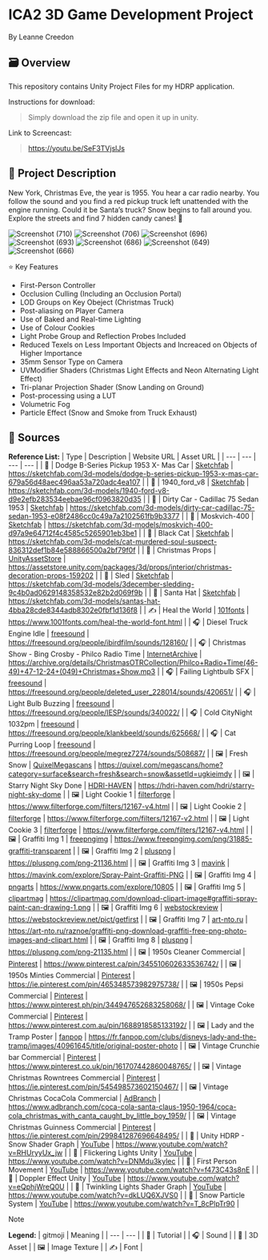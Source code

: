 # ICA2 3D Game Development Project #

By Leanne Creedon

## 🗃️ Overview ##

This repository contains Unity Project Files for my HDRP application.

Instructions for download: 

> Simply download the zip file and open it up in unity.

Link to Screencast:

> https://youtu.be/SeF3TVjslJs

## 📰 Project Description ##
New York, Christmas Eve, the year is 1955. You hear a car radio nearby. You follow the sound and you find a red pickup truck left unattended with the engine running. Could it be Santa’s truck? Snow begins to fall around you. Explore the streets and find 7 hidden candy canes! 🎄

![Screenshot (710)](https://github.com/LeanneCreedon/2024-GD4-3DGD-ICA2-HDRP_LeanneCreedon/assets/78487811/af02fab9-636b-45e4-8644-bb1e3db48c72)
![Screenshot (706)](https://github.com/LeanneCreedon/2024-GD4-3DGD-ICA2-HDRP_LeanneCreedon/assets/78487811/caeda14c-b694-41cb-b6a9-da4fa326440a)
![Screenshot (696)](https://github.com/LeanneCreedon/2024-GD4-3DGD-ICA2-HDRP_LeanneCreedon/assets/78487811/223518b0-217f-488f-a248-4e8824821c46)
![Screenshot (693)](https://github.com/LeanneCreedon/2024-GD4-3DGD-ICA2-HDRP_LeanneCreedon/assets/78487811/2fe29d4b-5b14-4652-a326-57a25c86c183)
![Screenshot (686)](https://github.com/LeanneCreedon/2024-GD4-3DGD-ICA2-HDRP_LeanneCreedon/assets/78487811/7b94c388-036a-4380-86bd-2d1c13f11222)
![Screenshot (649)](https://github.com/LeanneCreedon/2024-GD4-3DGD-ICA2-HDRP_LeanneCreedon/assets/78487811/f61ea87c-7083-4e48-9440-f5d9805f50eb)
![Screenshot (666)](https://github.com/LeanneCreedon/2024-GD4-3DGD-ICA2-HDRP_LeanneCreedon/assets/78487811/9c8ba3aa-0c80-44ce-8bcf-0195a64b80e4)

⭐ Key Features
- First-Person Controller
- Occlusion Culling (Including an Occlusion Portal)
- LOD Groups on Key Obeject (Christmas Truck)
- Post-aliasing on Player Camera
- Use of Baked and Real-time Lighting
- Use of Colour Cookies
- Light Probe Group and Reflection Probes Included
- Reduced Texels on Less Important Objects and Increaced on Objects of Higher Importance
- 35mm Sensor Type on Camera
- UVModifier Shaders (Christmas Light Effects and Neon Alternating Light Effect)
- Tri-planar Projection Shader (Snow Landing on Ground)
- Post-processing using a LUT
- Volumetric Fog
- Particle Effect (Snow and Smoke from Truck Exhaust)

## 🧵 Sources ##

**Reference List:** 
| Type | Description | Website URL | Asset URL |
| --- | --- | --- | --- |
| 🌲 | Dodge B-Series Pickup 1953 X- Mas Car | [Sketchfab](https://sketchfab.com/feed) | https://sketchfab.com/3d-models/dodge-b-series-pickup-1953-x-mas-car-679a56d48aec496aa53a720adc4ea107 |
| 🌲 | 1940_ford_v8 | [Sketchfab](https://sketchfab.com/feed) | https://sketchfab.com/3d-models/1940-ford-v8-d9e2efb283534eebae96cf0963820d35 |
| 🌲 | Dirty Car - Cadillac 75 Sedan 1953 | [Sketchfab](https://sketchfab.com/feed) | https://sketchfab.com/3d-models/dirty-car-cadillac-75-sedan-1953-e08f2486cc0c49a7a2102561fb9b3377 |
| 🌲 | Moskvich-400 | [Sketchfab](https://sketchfab.com/feed) | https://sketchfab.com/3d-models/moskvich-400-d97a9e64712f4c4585c5265901eb3be1 |
| 🌲 | Black Cat | [Sketchfab](https://sketchfab.com/feed) | https://sketchfab.com/3d-models/cat-murdered-soul-suspect-836312def1b84e588866500a2bf79f0f |
| 🌲 | Christmas Props | [UnityAssetStore](https://assetstore.unity.com/) | https://assetstore.unity.com/packages/3d/props/interior/christmas-decoration-props-159202 |
| 🌲 | Sled | [Sketchfab](https://sketchfab.com/feed) | https://sketchfab.com/3d-models/3december-sledding-9c4b0ad0629148358532e82b2d069f9b |
| 🌲 | Santa Hat | [Sketchfab](https://sketchfab.com/feed) | https://sketchfab.com/3d-models/santas-hat-4bba28cde8344adb8302e0fbf1d136f8 |
| ✍️ | Heal the World | [101fonts](https://www.1001fonts.com/) | https://www.1001fonts.com/heal-the-world-font.html |
| 🎧 | Diesel Truck Engine Idle | [freesound](https://freesound.org/) | https://freesound.org/people/ibirdfilm/sounds/128160/ |
| 🎧 | Christmas Show - Bing Crosby - Philco Radio Time | [InternetArchive](https://archive.org/) | https://archive.org/details/ChristmasOTRCollection/Philco+Radio+Time(46-49)+47-12-24+(049)+Christmas+Show.mp3 |
| 🎧 | Failing Lightbulb SFX | [freesound](https://freesound.org/) | https://freesound.org/people/deleted_user_228014/sounds/420651/ |
| 🎧 | Light Bulb Buzzing | [freesound](https://freesound.org/) | https://freesound.org/people/IESP/sounds/340022/ |
| 🎧 | Cold CityNight 1032pm | [freesound](https://freesound.org/) | https://freesound.org/people/klankbeeld/sounds/625668/ |
| 🎧 | Cat Purring Loop | [freesound](https://freesound.org/) | https://freesound.org/people/megrez7274/sounds/508687/ |
| 🖼️ | Fresh Snow | [QuixelMegascans](https://quixel.com/megascans/home/) | https://quixel.com/megascans/home?category=surface&search=fresh&search=snow&assetId=ugkieimdy |
| 🖼️ | Starry Night Sky Done | [HDRI-HAVEN](https://hdri-haven.com/) | https://hdri-haven.com/hdri/starry-night-sky-dome |
| 🖼️ | Light Cookie 1 | [filterforge](https://www.filterforge.com/) | https://www.filterforge.com/filters/12167-v4.html |
| 🖼️ | Light Cookie 2 | [filterforge](https://www.filterforge.com/) | https://www.filterforge.com/filters/12167-v2.html |
| 🖼️ | Light Cookie 3 | [filterforge](https://www.filterforge.com/) | https://www.filterforge.com/filters/12167-v4.html |
| 🖼️ | Graffiti Img 1 | [freepngimg](https://www.freepngimg.com/) | https://www.freepngimg.com/png/31885-graffiti-transparent |
| 🖼️ | Graffiti Img 2 | [pluspng](https://pluspng.com/) | https://pluspng.com/png-21136.html |
| 🖼️ | Graffiti Img 3 | [mavink](https://mavink.com/) | https://mavink.com/explore/Spray-Paint-Graffiti-PNG |
| 🖼️ | Graffiti Img 4 | [pngarts](https://www.pngarts.com/) | https://www.pngarts.com/explore/10805 |
| 🖼️ | Graffiti Img 5 | [clipartmag](https://clipartmag.com/) | https://clipartmag.com/download-clipart-image#graffiti-spray-paint-can-drawing-1.png |
| 🖼️ | Graffiti Img 6 | [webstockreview](https://webstockreview.net/) | https://webstockreview.net/pict/getfirst |
| 🖼️ | Graffiti Img 7 | [art-nto.ru](https://art-nto.ru/) | https://art-nto.ru/raznoe/graffiti-png-download-graffiti-free-png-photo-images-and-clipart.html |
| 🖼️ | Graffiti Img 8 | [pluspng](https://pluspng.com/) | https://pluspng.com/png-21135.html |
| 🖼️ | 1950s Cleaner Commercial  | [Pinterest](https://www.pinterest.ca/) | https://www.pinterest.ca/pin/345510602633536742/ |
| 🖼️ | 1950s Minties Commercial  | [Pinterest](https://www.pinterest.ca/) | https://ie.pinterest.com/pin/465348573982975738/ |
| 🖼️ | 1950s Pepsi Commercial  | [Pinterest](https://www.pinterest.ca/) | https://www.pinterest.ph/pin/344947652683258068/ |
| 🖼️ | Vintage Coke Commercial  | [Pinterest](https://www.pinterest.ca/) | https://www.pinterest.com.au/pin/1688918585133192/ |
| 🖼️ | Lady and the Tramp Poster | [fanpop](https://fr.fanpop.com/) | https://fr.fanpop.com/clubs/disneys-lady-and-the-tramp/images/40961645/title/original-poster-photo |
| 🖼️ | Vintage Crunchie bar Commercial  | [Pinterest](https://www.pinterest.ca/) | https://www.pinterest.co.uk/pin/161707442860048765/ |
| 🖼️ | Vintage Christmas Rowntrees Commercial  | [Pinterest](https://www.pinterest.ca/) | https://ie.pinterest.com/pin/545498573602150467/ |
| 🖼️ | Vintage Christmas CocaCola Commercial  | [AdBranch](https://www.adbranch.com/) | https://www.adbranch.com/coca-cola-santa-claus-1950-1964/coca-cola_christmas_with_canta_caught_by_little_boy_1959/ |
| 🖼️ | Vintage Christmas Guinness Commercial  | [Pinterest](https://www.pinterest.ca/) | https://ie.pinterest.com/pin/299841287696648495/ |
| 🔴 | Unity HDRP - Snow Shader Graph | [YouTube](https://www.youtube.com/) | https://www.youtube.com/watch?v=RHUryyUx_jw |
| 🔴 | Flickering Lights Unity | [YouTube](https://www.youtube.com/) | https://www.youtube.com/watch?v=DNMdu3kylec |
| 🔴 | First Person Movement | [YouTube](https://www.youtube.com/) | https://www.youtube.com/watch?v=f473C43s8nE |
| 🔴 | Doppler Effect Unity | [YouTube](https://www.youtube.com/) | https://www.youtube.com/watch?v=eQphjWreQ0U |
| 🔴 | Twinkling Lights Shader Graph | [YouTube](https://www.youtube.com/) | https://www.youtube.com/watch?v=dkLUQ6XJVS0 |
| 🔴 | Snow Particle System | [YouTube](https://www.youtube.com/) | https://www.youtube.com/watch?v=T_8cPlpTr90 |

> [!NOTE]
> **Legend:** 
>| gitmoji | Meaning |
>| --- | --- |
>| 🔴  | Tutorial |
>| 🎧 | Sound |
>| 🌲 | 3D Asset |
>| 🖼️ | Image Texture |
>| ✍️  | Font |

